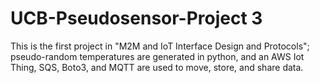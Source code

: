 # UCB-Pseudosensor-Project 3
This is the first project in "M2M and IoT Interface Design and Protocols"; pseudo-random temperatures are generated in python, and an AWS Iot Thing, SQS, Boto3, and MQTT are used to move, store, and share data.

